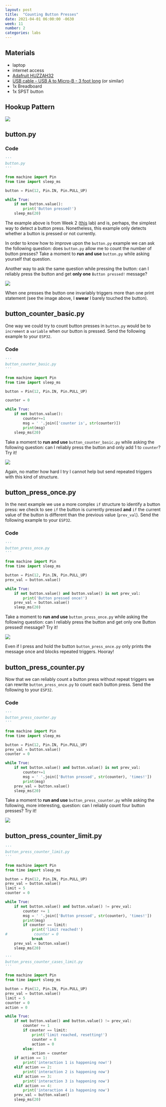 ```yaml
---
layout: post
title:  "Counting Button Presses"
date: 2021-04-01 06:00:00 -0630
week: 11
number: 2
categories: labs
---
```


## Materials

* laptop
* internet access
* [Adafruit HUZZAH32](https://www.adafruit.com/product/3591)
* [USB cable - USB A to Micro-B - 3 foot long](https://www.adafruit.com/product/592) (or similar)
* 1x Breadboard
* 1x SPST button


## Hookup Pattern

![]({{site.url}}/assets/imgs/fritzing/button.png)


## button.py

### Code

```python
'''
button.py
'''

from machine import Pin
from time import sleep_ms

button = Pin(12, Pin.IN, Pin.PULL_UP)

while True:
    if not button.value():
        print('Button pressed!')
    sleep_ms(20)
```

The example above is from Week 2 ([this](https://physcpu1.caseyanderson.com/2020/01/30/digitalIO.html) lab) and is, perhaps, the simplest way to detect a button press. Nonetheless, this example only detects whether a button is pressed or not currently.

In order to know how to improve upon the `button.py` example we can ask the following question: does `button.py` allow me to count the number of button presses? Take a moment to **run and use** `button.py` while asking yourself that question.

Another way to ask the same question while pressing the button: can I reliably press the button and get **only one** `Button pressed!` message?

![]({{site.url}}/assets/imgs/button_test_one_fail.png)

When one presses the button one invariably triggers more than one print statement (see the image above, I **swear** I barely touched the button).


## button_counter_basic.py

One way we could try to count button presses in `button.py` would be to `increment` a `variable` when our button is pressed. Send the following example to your `ESP32`.

### Code

```python
'''
button_counter_basic.py
'''

from machine import Pin
from time import sleep_ms

button = Pin(12, Pin.IN, Pin.PULL_UP)

counter = 0

while True:
    if not button.value():
        counter+=1
        msg = ' '.join(['counter is', str(counter)])
        print(msg)
    sleep_ms(20)
```

Take a moment to **run and use** `button_counter_basic.py` while asking the following question: can I reliably press the button and only add 1 to `counter`? Try it!

![]({{site.url}}/assets/imgs/button_test_two_fail.png)

Again, no matter how hard I try I cannot help but send repeated triggers with this kind of structure.


## button_press_once.py

In the next example we use a more complex `if` structure to identify a button press: we check to see `if` the button is currently pressed **and** `if` the current value of the button is different than the previous value (`prev_val`). Send the following example to your `ESP32`.

### Code

```python
'''
button_press_once.py
'''

from machine import Pin
from time import sleep_ms

button = Pin(12, Pin.IN, Pin.PULL_UP)
prev_val = button.value()

while True:
    if not button.value() and button.value() is not prev_val:
        print('Button pressed once!')
    prev_val = button.value()
    sleep_ms(20)
```

Take a moment to **run and use** `button_press_once.py` while asking the following question: can I reliably press the button and get only one Button pressed! message? Try it!

![]({{site.url}}/assets/imgs/button_test_three_win.png)

Even if I press and hold the button `button_press_once.py` only prints the message once and blocks repeated triggers. Hooray!


## button_press_counter.py

Now that we can reliably count a button press without repeat triggers we can rewrite `button_press_once.py` to count each button press. Send the following to your `ESP32`.

### Code

```python
'''
button_press_counter.py
'''

from machine import Pin
from time import sleep_ms

button = Pin(12, Pin.IN, Pin.PULL_UP)
prev_val = button.value()
counter = 0

while True:
    if not button.value() and button.value() is not prev_val:
        counter+=1
        msg = ' '.join(['Button pressed', str(counter), 'times!'])
        print(msg)
    prev_val = button.value()
    sleep_ms(20)
```

Take a moment to **run and use** `button_press_counter.py` while asking the following, more interesting, question: can I reliably count four button presses? Try it!

![]({{site.url}}/assets/imgs/button_counter_working.png)


## button_press_counter_limit.py

```python
'''
button_press_counter_limit.py
'''

from machine import Pin
from time import sleep_ms

button = Pin(12, Pin.IN, Pin.PULL_UP)
prev_val = button.value()
limit = 5
counter = 0

while True:
    if not button.value() and button.value() != prev_val:
        counter += 1
        msg = ' '.join(['Button pressed', str(counter), 'times!'])
        print(msg)
        if counter == limit:
            print('limit reached!')
#            counter = 0
            break
    prev_val = button.value()
    sleep_ms(20)
```

```python
'''
button_press_counter_cases_limit.py
'''

from machine import Pin
from time import sleep_ms

button = Pin(12, Pin.IN, Pin.PULL_UP)
prev_val = button.value()
limit = 5
counter = 0
action = 0

while True:
    if not button.value() and button.value() != prev_val:
        counter += 1
        if counter == limit:
            print('limit reached, resetting!')
            counter = 0
            action = 0
        else:
            action = counter
    if action == 1:
        print('interaction 1 is happening now!')
    elif action == 2:
        print('interaction 2 is happening now')
    elif action == 3:
        print('interaction 3 is happening now')
    elif action == 4:
        print('interaction 4 is happening now')
    prev_val = button.value()
    sleep_ms(20)
```

